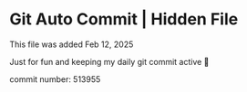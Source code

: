 # Git Auto Commit | Hidden File

This file was added Feb 12, 2025

Just for fun and keeping my daily git commit active 🤪

commit number: 513955
